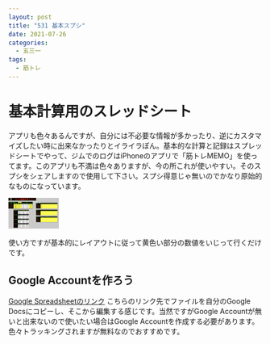 ```yaml
---
layout: post
title: "531 基本スプシ"
date: 2021-07-26
categories:
  - 五三一
tags:
  - 筋トレ
---
```


# 基本計算用のスレッドシート
アプリも色々あるんですが、自分には不必要な情報が多かったり、逆にカスタマイズしたい時に出来なかったりとイライラぽん。基本的な計算と記録はスプレッドシートでやって、ジムでのログはiPhoneのアプリで「筋トレMEMO」を使ってます。このアプリも不満は色々ありますが、今の所これが使いやすい。そのスプシをシェアしますので使用して下さい。スプシ得意じゃ無いのでかなり原始的なものになっています。

<a href="/assets/531/531spreadsheet.png"><img src="/assets/531/531spreadsheet.png" width="100" /> </a>

使い方ですが基本的にレイアウトに従って黄色い部分の数値をいじって行くだけです。

## Google Accountを作ろう
[Google Spreadsheetのリンク](https://docs.google.com/spreadsheets/d/1I6cR2FZ5Mj6HP2oVwwk-SFrNyXrzOygNknMMJK75SeA/copy#gid=455480314)
こちらのリンク先でファイルを自分のGoogle Docsにコピーし、そこから編集する感じです。当然ですがGoogle Accountが無いと出来ないので使いたい場合はGoogle Accountを作成する必要があります。色々トラッキングされますが無料なのでおすすめです。
